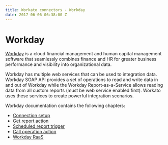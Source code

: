 ```yaml
---
title: Workato connectors - Workday
date: 2017-06-06 06:38:00 Z
---
```


# Workday
[Workday](https://www.workday.com/) is a cloud financial management and human capital management software that seamlessly combines finance and HR for greater business performance and visibility into organizational data.

Workday has multiple web services that can be used to integration data. Workday SOAP API provides a set of operations to read and write data in and out of Workday while the Workday Report-as-a-Service allows reading data from all custom reports (must be web service enabled first). Workato uses these services to create powerful integration scenarios.

Workday documentation contains the following chapters:
- [Connection setup](workday/connection_setup.md)
- [Get report action](workday/get_report.md)
- [Scheduled report trigger](workday/scheduled_report.md)
- [Call operation action](workday/call_operation.md)
- [Workday RaaS](workday/workday_raas.md)